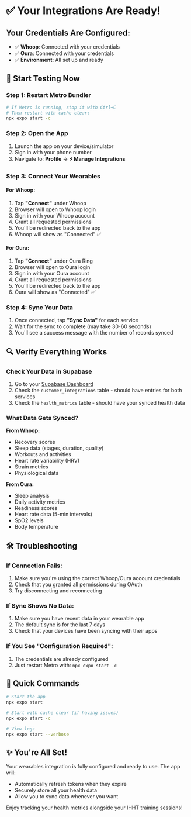 # ✅ Your Integrations Are Ready!

## Your Credentials Are Configured:
- ✅ **Whoop**: Connected with your credentials
- ✅ **Oura**: Connected with your credentials
- ✅ **Environment**: All set up and ready

## 🚀 Start Testing Now

### Step 1: Restart Metro Bundler
```bash
# If Metro is running, stop it with Ctrl+C
# Then restart with cache clear:
npx expo start -c
```

### Step 2: Open the App
1. Launch the app on your device/simulator
2. Sign in with your phone number
3. Navigate to: **Profile** → **⚡ Manage Integrations**

### Step 3: Connect Your Wearables

#### For Whoop:
1. Tap **"Connect"** under Whoop
2. Browser will open to Whoop login
3. Sign in with your Whoop account
4. Grant all requested permissions
5. You'll be redirected back to the app
6. Whoop will show as "Connected" ✅

#### For Oura:
1. Tap **"Connect"** under Oura Ring
2. Browser will open to Oura login
3. Sign in with your Oura account
4. Grant all requested permissions
5. You'll be redirected back to the app
6. Oura will show as "Connected" ✅

### Step 4: Sync Your Data
1. Once connected, tap **"Sync Data"** for each service
2. Wait for the sync to complete (may take 30-60 seconds)
3. You'll see a success message with the number of records synced

## 🔍 Verify Everything Works

### Check Your Data in Supabase
1. Go to your [Supabase Dashboard](https://supabase.com/dashboard)
2. Check the `customer_integrations` table - should have entries for both services
3. Check the `health_metrics` table - should have your synced health data

### What Data Gets Synced?

**From Whoop:**
- Recovery scores
- Sleep data (stages, duration, quality)
- Workouts and activities
- Heart rate variability (HRV)
- Strain metrics
- Physiological data

**From Oura:**
- Sleep analysis
- Daily activity metrics
- Readiness scores
- Heart rate data (5-min intervals)
- SpO2 levels
- Body temperature

## 🛠 Troubleshooting

### If Connection Fails:
1. Make sure you're using the correct Whoop/Oura account credentials
2. Check that you granted all permissions during OAuth
3. Try disconnecting and reconnecting

### If Sync Shows No Data:
1. Make sure you have recent data in your wearable app
2. The default sync is for the last 7 days
3. Check that your devices have been syncing with their apps

### If You See "Configuration Required":
1. The credentials are already configured
2. Just restart Metro with: `npx expo start -c`

## 📱 Quick Commands

```bash
# Start the app
npx expo start

# Start with cache clear (if having issues)
npx expo start -c

# View logs
npx expo start --verbose
```

## ✨ You're All Set!

Your wearables integration is fully configured and ready to use. The app will:
- Automatically refresh tokens when they expire
- Securely store all your health data
- Allow you to sync data whenever you want

Enjoy tracking your health metrics alongside your IHHT training sessions!
